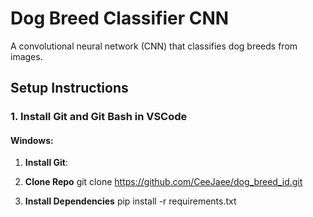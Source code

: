 # Dog Breed Classifier CNN

A convolutional neural network (CNN) that classifies dog breeds from images.

## Setup Instructions

### 1. Install Git and Git Bash in VSCode

#### Windows:
1. **Install Git**:

2. **Clone Repo**
git clone https://github.com/CeeJaee/dog_breed_id.git

3. **Install Dependencies**
pip install -r requirements.txt
